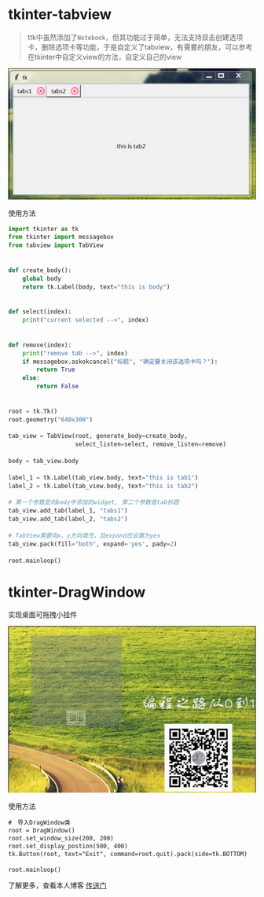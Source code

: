 # tkinter-tabview

> ttk中虽然添加了`Notebook`，但其功能过于简单，无法支持双击创建选项卡，删除选项卡等功能，于是自定义了tabview，有需要的朋友，可以参考在tkinter中自定义view的方法，自定义自己的view

![](https://github.com/arcticfox1919/ImageHosting/blob/master/tabview.gif?raw=true)


使用方法
```python
import tkinter as tk
from tkinter import messagebox
from tabview import TabView


def create_body():
    global body
    return tk.Label(body, text="this is body")


def select(index):
    print("current selected -->", index)


def remove(index):
    print("remove tab -->", index)
    if messagebox.askokcancel("标题", "确定要关闭该选项卡吗？"):
        return True
    else:
        return False


root = tk.Tk()
root.geometry("640x300")

tab_view = TabView(root, generate_body=create_body,
                   select_listen=select, remove_listen=remove)

body = tab_view.body

label_1 = tk.Label(tab_view.body, text="this is tab1")
label_2 = tk.Label(tab_view.body, text="this is tab2")

# 第一个参数是向body中添加的widget, 第二个参数是tab标题
tab_view.add_tab(label_1, "tabs1")
tab_view.add_tab(label_2, "tabs2")

# TabView需要向x、y方向填充，且expand应设置为yes
tab_view.pack(fill="both", expand='yes', pady=2)

root.mainloop()
```

# tkinter-DragWindow
实现桌面可拖拽小挂件

![预览](https://github.com/arcticfox1919/ImageHosting/blob/master/DragWindow.gif?raw=true)

使用方法

```
#　导入DragWindow类
root = DragWindow()
root.set_window_size(200, 200)
root.set_display_postion(500, 400)
tk.Button(root, text="Exit", command=root.quit).pack(side=tk.BOTTOM)

root.mainloop()
```

了解更多，查看本人博客 [传送门](https://arcticfox.blog.csdn.net/article/details/89605240)

